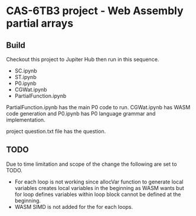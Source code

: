# CAS-6TB3 project - Web Assembly partial arrays

## Build
Checkout this project to Jupiter Hub then run in this sequence.
- SC.ipynb
- ST.ipynb
- P0.ipynb
- CGWat.ipynb
- PartialFunction.ipynb

PartialFunction.ipynb has the main P0 code to run. CGWat.ipynb has WASM code generation and P0.ipynb has P0 language grammar and implementation.

project question.txt file has the question.

## TODO
Due to time limitation and scope of the change the following are set to TODO.
- For each loop is not working since allocVar function to generate local variables creates local variables in the beginning
	as WASM wants but for loop defines variables within loop block cannot be defined at the beginning.
- WASM SIMD is not added for the for each loops.